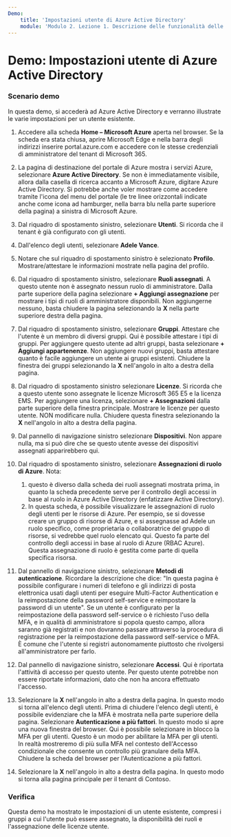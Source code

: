 ```yaml
---
Demo:
    title: 'Impostazioni utente di Azure Active Directory'
    module: 'Modulo 2. Lezione 1. Descrizione delle funzionalità delle soluzioni Microsoft per la gestione delle identità e degli accessi: esplorare i servizi e i tipi di identità di Azure AD'
---
```


# Demo: Impostazioni utente di Azure Active Directory

### Scenario demo

In questa demo, si accederà ad Azure Active Directory e verranno illustrate le varie impostazioni per un utente esistente.

1. Accedere alla scheda **Home – Microsoft Azure** aperta nel browser.  Se la scheda era stata chiusa, aprire Microsoft Edge e nella barra degli indirizzi inserire portal.azure.com e accedere con le stesse credenziali di amministratore del tenant di Microsoft 365.

1. La pagina di destinazione del portale di Azure mostra i servizi Azure, selezionare **Azure Active Directory**. Se non è immediatamente visibile, allora dalla casella di ricerca accanto a Microsoft Azure, digitare Azure Active Directory.  Si potrebbe anche voler mostrare come accedere tramite l'icona del menu del portale (le tre linee orizzontali indicate anche come icona ad hamburger, nella barra blu nella parte superiore della pagina) a sinistra di Microsoft Azure.

1. Dal riquadro di spostamento sinistro, selezionare **Utenti**. Si ricorda che il tenant è già configurato con gli utenti.

1. Dall'elenco degli utenti, selezionare **Adele Vance**.

1. Notare che sul riquadro di spostamento sinistro è selezionato **Profilo**.  Mostrare/attestare le informazioni mostrate nella pagina del profilo.

1. Dal riquadro di spostamento sinistro, selezionare **Ruoli assegnati**.  A questo utente non è assegnato nessun ruolo di amministratore.  Dalla parte superiore della pagina selezionare **+ Aggiungi assegnazione** per mostrare i tipi di ruoli di amministratore disponibili.  Non aggiungerne nessuno, basta chiudere la pagina selezionando la **X** nella parte superiore destra della pagina.

1. Dal riquadro di spostamento sinistro, selezionare **Gruppi**.  Attestare che l'utente è un membro di diversi gruppi.  Qui è possibile attestare i tipi di gruppi.  Per aggiungere questo utente ad altri gruppi, basta selezionare **+ Aggiungi appartenenze**.  Non aggiungere nuovi gruppi, basta attestare quanto è facile aggiungere un utente ai gruppi esistenti. Chiudere la finestra dei gruppi selezionando la **X** nell'angolo in alto a destra della pagina.

1. Dal riquadro di spostamento sinistro selezionare **Licenze**. Si ricorda che a questo utente sono assegnate le licenze Microsoft 365 E5 e la licenza EMS.  Per aggiungere una licenza, selezionare **+ Assegnazioni** dalla parte superiore della finestra principale.  Mostrare le licenze per questo utente. NON modificare nulla.  Chiudere questa finestra selezionando la **X** nell'angolo in alto a destra della pagina.

1. Dal pannello di navigazione sinistro selezionare **Dispositivi**.  Non appare nulla, ma si può dire che se questo utente avesse dei dispositivi assegnati apparirebbero qui.

1. Dal riquadro di spostamento sinistro, selezionare **Assegnazioni di ruolo di Azure**.  Nota:
    1. questo è diverso dalla scheda dei ruoli assegnati mostrata prima, in quanto la scheda precedente serve per il controllo degli accessi in base al ruolo in Azure Active Directory (enfatizzare Active Directory).
    1. In questa scheda, è possibile visualizzare le assegnazioni di ruolo degli utenti per le risorse di Azure. Per esempio, se si dovesse creare un gruppo di risorse di Azure, e si assegnasse ad Adele un ruolo specifico, come proprietaria o collaboratrice del gruppo di risorse, si vedrebbe quel ruolo elencato qui. Questo fa parte del controllo degli accessi in base al ruolo di Azure (RBAC Azure). Questa assegnazione di ruolo è gestita come parte di quella specifica risorsa.

1. Dal pannello di navigazione sinistro, selezionare **Metodi di autenticazione**.  Ricordare la descrizione che dice: "In questa pagina è possibile configurare i numeri di telefono e gli indirizzi di posta elettronica usati dagli utenti per eseguire Multi-Factor Authentication e la reimpostazione della password self-service e reimpostare la password di un utente". Se un utente è configurato per la reimpostazione della password self-service o è richiesto l'uso della MFA, e in qualità di amministratore si popola questo campo, allora saranno già registrati e non dovranno passare attraverso la procedura di registrazione per la reimpostazione della password self-service o MFA.  È comune che l'utente si registri autonomamente piuttosto che rivolgersi all'amministratore per farlo.

1. Dal pannello di navigazione sinistro, selezionare **Accessi**.  Qui è riportata l'attività di accesso per questo utente.  Per questo utente potrebbe non essere riportate informazioni, dato che non ha ancora effettuato l'accesso.

1. Selezionare la **X** nell'angolo in alto a destra della pagina. In questo modo si torna all'elenco degli utenti.  Prima di chiudere l'elenco degli utenti, è possibile evidenziare che la MFA è mostrata nella parte superiore della pagina.  Selezionare **Autenticazione a più fattori**.  In questo modo si apre una nuova finestra del browser.  Qui è possibile selezionare in blocco la MFA per gli utenti.  Questo è un modo per abilitare la MFA per gli utenti.  In realtà mostreremo di più sulla MFA nel contesto dell'Accesso condizionale che consente un controllo più granulare della MFA.  Chiudere la scheda del browser per l'Autenticazione a più fattori.

1. Selezionare la **X** nell'angolo in alto a destra della pagina. In questo modo si torna alla pagina principale per il tenant di Contoso.

### Verifica

Questa demo ha mostrato le impostazioni di un utente esistente, compresi i gruppi a cui l'utente può essere assegnato, la disponibilità dei ruoli e l'assegnazione delle licenze utente.

